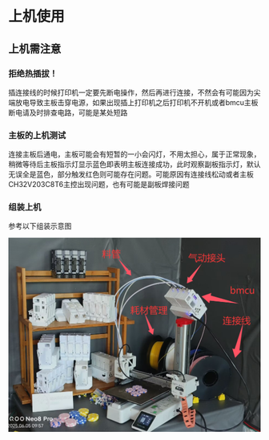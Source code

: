 # 上机使用

## 上机需注意

### 拒绝热插拔！

插连接线的时候打印机一定要先断电操作，然后再进行连接，不然会有可能因为尖端放电导致主板击穿电源，如果出现插上打印机之后打印机不开机或者bmcu主板断电请及时排查电路，可能是某处短路

### 主板的上机测试

连接主板后通电，主板可能会有短暂的一小会闪灯，不用太担心，属于正常现象，稍微等待后主板指示灯显示蓝色即表明主板连接成功，此时观察副板指示灯，默认无误全是蓝色，部分触发红色则可能存在问题。可能原因有连接线松动或者主板CH32V203C8T6主控出现问题，也有可能是副板焊接问题

### 组装上机

参考以下组装示意图

![组装示意图](/public/assets/debug/value-to-ground/安装示意图.png)